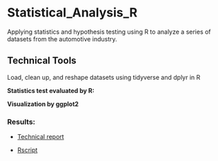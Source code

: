 # Statistical_Analysis_R

Applying statistics and hypothesis testing using R to analyze a series of datasets from the automotive industry.

## Technical Tools

Load, clean up, and reshape datasets using tidyverse and dplyr in R

**Statistics test evaluated by R:**

**Visualization by ggplot2**

### Results:

- [Technical report](/R_analysis/MechaCarWriteUp)

- [Rscript](/R_analysis/MechaCarChallenge.R)

